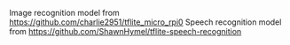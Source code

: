 Image recognition model from https://github.com/charlie2951/tflite_micro_rpi0
Speech recognition model from https://github.com/ShawnHymel/tflite-speech-recognition
